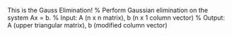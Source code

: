 This is the Gauss Elimination!
% Perform Gaussian elimination on the system Ax = b.
% Input: A (n x n matrix), b (n x 1 column vector)
% Output: A (upper triangular matrix), b (modified column vector)
